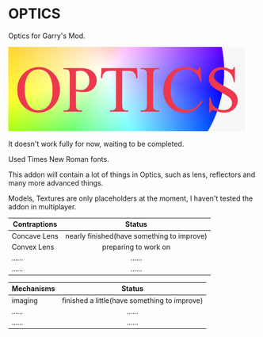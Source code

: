 # OPTICS

Optics for Garry's Mod.

![picture01](/template-logo.png "simple logo")

It doesn't work fully for now, waiting to be completed.

Used Times New Roman fonts.

This addon will contain a lot of things in Optics, such as lens, reflectors and many more advanced things.

Models, Textures are only placeholders at the moment, I haven't tested the addon in multiplayer.

Contraptions|Status
------------|:--------------------------------------:
Concave Lens|nearly finished(have something to improve)
Convex Lens |preparing to work on
......      |......
......      |......

Mechanisms  |Status
------------|:--------------------------------------:
imaging     |finished a little(have something to improve)
......      |......
......      |......
